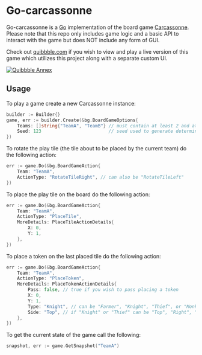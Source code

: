 # Go-carcassonne

Go-carcassonne is a [Go](https://golang.org) implementation of the board game [Carcassonne](https://boardgamegeek.com/boardgame/822/carcassonne). Please note that this repo only includes game logic and a basic API to interact with the game but does NOT include any form of GUI.

Check out [quibbble.com](https://quibbble.com/annex) if you wish to view and play a live version of this game which utilizes this project along with a separate custom UI.

[![Quibbble Annex](https://i.imgur.com/sLVp1x0.png)](https://quibbble.com/annex)

## Usage

To play a game create a new Carcassonne instance:
```go
builder := Builder{}
game, err := builder.Create(&bg.BoardGameOptions{
    Teams: []string{"TeamA", "TeamB"} // must contain at least 2 and at most 5 teams
    Seed: 123                         // seed used to generate deterministic randomness
})
```

To rotate the play tile (the tile about to be placed by the current team) do the following action:
```go
err := game.Do(&bg.BoardGameAction{
    Team: "TeamA",
    ActionType: "RotateTileRight", // can also be "RotateTileLeft"
})
```

To place the play tile on the board do the following action:
```go
err := game.Do(&bg.BoardGameAction{
    Team: "TeamA",
    ActionType: "PlaceTile",
    MoreDetails: PlaceTileActionDetails{
        X: 0,
        Y: 1,
    },
})
```

To place a token on the last placed tile do the following action:
```go
err := game.Do(&bg.BoardGameAction{
    Team: "TeamA",
    ActionType: "PlaceToken",
    MoreDetails: PlaceTokenActionDetails{
        Pass: false, // true if you wish to pass placing a token
        X: 0,
        Y: 1,
        Type: "Knight", // can be "Farmer", "Knight", "Thief", or "Monk"
        Side: "Top", // if "Knight" or "Thief" can be "Top", "Right", "Bottom", "Left"; if "Farmer" can be "TopA", "TopB", "RightA", ...; if "Monk" then ""
    },
})
```

To get the current state of the game call the following:
```go
snapshot, err := game.GetSnapshot("TeamA")
```
